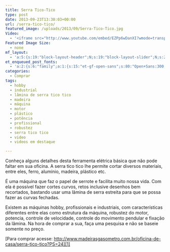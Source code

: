 ```yaml
---
title: Serra Tico-Tico
type: post
date: 2013-09-23T13:30:03+00:00
url: /serra-tico-tico/
featured_image: /uploads/2013/09/Serra-Tico-Tico.jpg
Video:
  - '<iframe src="http://www.youtube.com/embed/EZPp6wDanXI?wmode=transparent" frameborder="0" width="620" height="380"></iframe>'
Featured Image Size:
  - none
mf_layout:
  - 'a:5:{s:19:"block-layout-header";N;s:19:"block-layout-slider";N;s:22:"block-layout-structure";s:10:"full-width";s:25:"block-layout-left_sidebar";s:12:"blog-sidebar";s:26:"block-layout-right_sidebar";s:12:"blog-sidebar";}'
et_enqueued_post_fonts:
  - 'a:2:{s:6:"family";a:1:{s:15:"et-gf-open-sans";s:80:"Open+Sans:300,300italic,regular,italic,600,600italic,700,700italic,800,800italic";}s:6:"subset";a:2:{i:0;s:5:"latin";i:1;s:9:"latin-ext";}}'
categories:
  - Comprar
tags:
  - hobby
  - industrial
  - lâmina de serra tico tico
  - madeira
  - máquina
  - motor
  - plástico
  - potência
  - profissional
  - robustez
  - serra tico tico
  - video
  - videos em destaque

---
```

Conheça alguns detalhes desta ferramenta elétrica básica que não pode faltar em sua oficina. A serra tico tico lhe permite cortar diversos materiais, entre eles, ferro, alumínio, madeira, plástico etc.

É uma máquina que faz o papel de serrote e facilita muito nossa vida. Com ela é possível fazer cortes curvos, retos inclusive desenhos bem recortados, bastando usar uma lâmina de serra estreita para que se possa fazer as curvas fechadas.

Existem as máquinas hobby, profissionais e industriais, com características diferentes entre elas como estrutura da máquina, robustez do motor, potencia, controle de velocidade, controle do movimento pendular e fixação da lâmina. Na hora de comprar a sua, faça uma pesquisa e não se baseie somente no preço.

[Para comprar acesse: http://www.madeirasgasometro.com.br/oficina-de-casa/serra-tico-tico?PS=24][1]

 [1]: http://www.madeirasgasometro.com.br/oficina-de-casa/serra-tico-tico?PS=24
